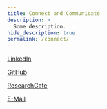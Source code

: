 ```yaml
---
title: Connect and Communicate
description: >
  Some description.
hide_description: true
permalink: /connect/
---
```


<a href="https://www.linkedin.com/in/christian-haller/" target="_blank">LinkedIn</a>

<a href="https://github.com/ChristianHallerX/" target="_blank">GitHub</a>

<a href="https://www.researchgate.net/profile/Christian_Haller4/" target="_blank">ResearchGate</a>

<a href="mailto:christian_haller&#64;gmx.de">E-Mail</a>

